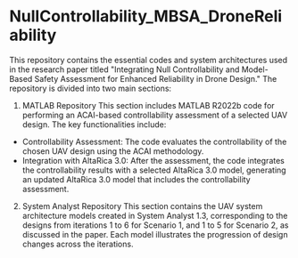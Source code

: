 # NullControllability_MBSA_DroneReliability
This repository contains the essential codes and system architectures used in the research paper titled "Integrating Null Controllability and Model-Based Safety Assessment for Enhanced Reliability in Drone Design." The repository is divided into two main sections:

1. MATLAB Repository
This section includes MATLAB R2022b code for performing an ACAI-based controllability assessment of a selected UAV design. The key functionalities include:
- Controllability Assessment: The code evaluates the controllability of the chosen UAV design using the ACAI methodology.
- Integration with AltaRica 3.0: After the assessment, the code integrates the controllability results with a selected AltaRica 3.0 model, generating an updated AltaRica 3.0 model that includes the controllability assessment.

2. System Analyst Repository
This section contains the UAV system architecture models created in System Analyst 1.3, corresponding to the designs from iterations 1 to 6 for Scenario 1, and 1 to 5 for Scenario 2, as discussed in the paper. Each model illustrates the progression of design changes across the iterations.
